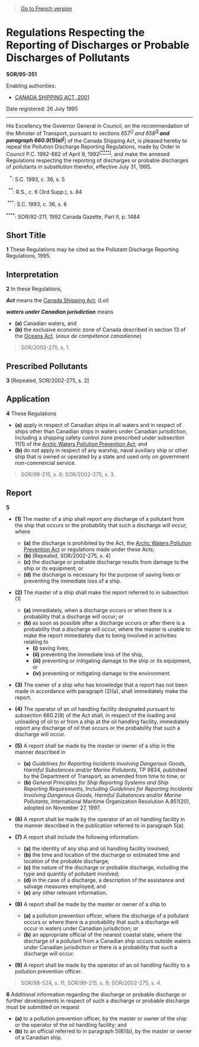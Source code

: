 > [Go to French version](/fr/Règlements/Décrets,%20ordonnances%20et%20règlements%20statutaires/95/351.md)

# Regulations Respecting the Reporting of Discharges or Probable Discharges of Pollutants

**SOR/95-351**

Enabling authorities: 
- [CANADA SHIPPING ACT, 2001](/en/Acts/Statutes%20of%20Canada/2001/c.%2026.md)

Date registered: 26 July 1995

----------

His Excellency the Governor General in Council, on the recommendation of the Minister of Transport, pursuant to sections 657<sup><a href='#footnotestar1_e'>[*]</a></sup> and 658<sup><a href='#footnotestar2_e'>[**]</a></sup> and paragraph 660.9(1)(a)<sup><a href='#footnotestar3_e'>[***]</a></sup> of the Canada Shipping Act, is pleased hereby to repeal the Pollution Discharge Reporting Regulations, made by Order in Council P.C. 1992-682 of April 9, 1992<sup><a href='#footnotestar4_e'>[****]</a></sup>, and make the annexed Regulations respecting the reporting of discharges or probable discharges of pollutants in substitution therefor, effective July 31, 1995.

<a name='footnotestar1_e'><sup>   *</sup></a>: S.C. 1993, c. 36, s. 5<br />

<a name='footnotestar2_e'><sup>  **</sup></a>: R.S., c. 6 (3rd Supp.), s. 84<br />

<a name='footnotestar3_e'><sup> ***</sup></a>: S.C. 1993, c. 36, s. 6<br />

<a name='footnotestar4_e'><sup>****</sup></a>: SOR/92-211, 1992 Canada Gazette, Part II, p. 1484<br />




## Short Title


**1** These Regulations may be cited as the Pollutant Discharge Reporting Regulations, 1995.




## Interpretation


**2** In these Regulations,

***Act*** means the [Canada Shipping Act](/en/Acts/Revised%20Statutes%20of%20Canada/S/S-9.md); (*Loi*)

***waters under Canadian jurisdiction*** means
- **(a)** Canadian waters, and
- **(b)** the exclusive economic zone of Canada described in section 13 of the [Oceans Act](/en/Acts/Statutes%20of%20Canada/1996/c.%2031.md). (*eaux de compétence canadienne*)
> SOR/2002-275, s. 1.





## Prescribed Pollutants


**3** [Repealed, SOR/2002-275, s. 2]




## Application


**4** These Regulations
- **(a)** apply in respect of Canadian ships in all waters and in respect of ships other than Canadian ships in waters under Canadian jurisdiction, including a shipping safety control zone prescribed under subsection 11(1) of the [Arctic Waters Pollution Prevention Act](/en/Acts/Revised%20Statutes%20of%20Canada/A/A-12.md); and
- **(b)** do not apply in respect of any warship, naval auxiliary ship or other ship that is owned or operated by a state and used only on government non-commercial service.
> SOR/99-215, s. 8; SOR/2002-275, s. 3.





## Report


**5** 

- **(1)** The master of a ship shall report any discharge of a pollutant from the ship that occurs or the probability that such a discharge will occur, where
	- **(a)** the discharge is prohibited by the Act, the [Arctic Waters Pollution Prevention Act](/en/Acts/Revised%20Statutes%20of%20Canada/A/A-12.md) or regulations made under these Acts;
	- **(b)** [Repealed, SOR/2002-275, s. 4]
	- **(c)** the discharge or probable discharge results from damage to the ship or its equipment; or
	- **(d)** the discharge is necessary for the purpose of saving lives or preventing the immediate loss of a ship.

- **(2)** The master of a ship shall make the report referred to in subsection (1)
	- **(a)** immediately, when a discharge occurs or when there is a probability that a discharge will occur; or
	- **(b)** as soon as possible after a discharge occurs or after there is a probability that a discharge will occur, where the master is unable to make the report immediately due to being involved in activities relating to
		- **(i)** saving lives,
		- **(ii)** preventing the immediate loss of the ship,
		- **(iii)** preventing or mitigating damage to the ship or its equipment, or
		- **(iv)** preventing or mitigating damage to the environment.

- **(3)** The owner of a ship who has knowledge that a report has not been made in accordance with paragraph (2)(a), shall immediately make the report.

- **(4)** The operator of an oil handling facility designated pursuant to subsection 660.2(8) of the Act shall, in respect of the loading and unloading of oil to or from a ship at the oil handling facility, immediately report any discharge of oil that occurs or the probability that such a discharge will occur.

- **(5)** A report shall be made by the master or owner of a ship in the manner described in
	- **(a)** *Guidelines for Reporting Incidents Involving Dangerous Goods, Harmful Substances and/or Marine Pollutants*, TP 9834, published by the Department of Transport, as amended from time to time; or
	- **(b)** *General Principles for Ship Reporting Systems and Ship Reporting Requirements, Including Guidelines for Reporting Incidents Involving Dangerous Goods, Harmful Substances and/or Marine Pollutants*, International Maritime Organization Resolution A.851(20), adopted on November 27, 1997.

- **(6)** A report shall be made by the operator of an oil handling facility in the manner described in the publication referred to in paragraph 5(a).

- **(7)** A report shall include the following information:
	- **(a)** the identity of any ship and oil handling facility involved;
	- **(b)** the time and location of the discharge or estimated time and location of the probable discharge;
	- **(c)** the nature of the discharge or probable discharge, including the type and quantity of pollutant involved;
	- **(d)** in the case of a discharge, a description of the assistance and salvage measures employed; and
	- **(e)** any other relevant information.

- **(8)** A report shall be made by the master or owner of a ship to
	- **(a)** a pollution prevention officer, where the discharge of a pollutant occurs or where there is a probability that such a discharge will occur in waters under Canadian jurisdiction; or
	- **(b)** an appropriate official of the nearest coastal state, where the discharge of a pollutant from a Canadian ship occurs outside waters under Canadian jurisdiction or there is a probability that such a discharge will occur.

- **(9)** A report shall be made by the operator of an oil handling facility to a pollution prevention officer.
> SOR/98-524, s. 11; SOR/99-215, s. 9; SOR/2002-275, s. 4.




**6** Additional information regarding the discharge or probable discharge or further developments in respect of such a discharge or probable discharge must be submitted on request
- **(a)** to a pollution prevention officer, by the master or owner of the ship or the operator of the oil handling facility; and
- **(b)** to an official referred to in paragraph 5(8)(b), by the master or owner of a Canadian ship.


